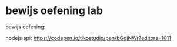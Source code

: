 # bewijs oefening lab

bewijs oefening:


nodejs api: https://codepen.io/tikostudio/pen/bGdjNWr?editors=1011